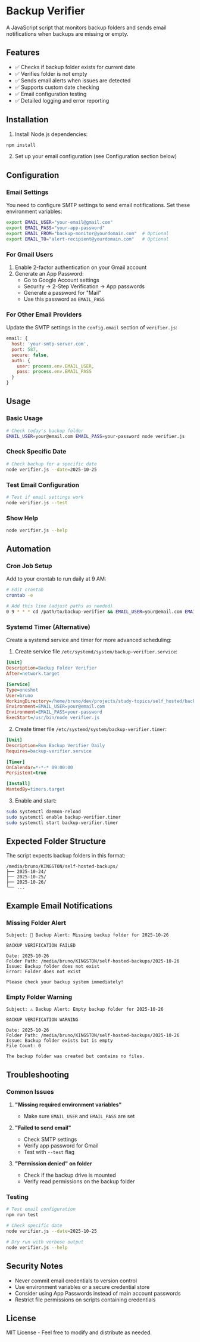 # Backup Verifier

A JavaScript script that monitors backup folders and sends email notifications when backups are missing or empty.

## Features

- ✅ Checks if backup folder exists for current date
- ✅ Verifies folder is not empty
- ✅ Sends email alerts when issues are detected
- ✅ Supports custom date checking
- ✅ Email configuration testing
- ✅ Detailed logging and error reporting

## Installation

1. Install Node.js dependencies:
```bash
npm install
```

2. Set up your email configuration (see Configuration section below)

## Configuration

### Email Settings

You need to configure SMTP settings to send email notifications. Set these environment variables:

```bash
export EMAIL_USER="your-email@gmail.com"
export EMAIL_PASS="your-app-password"
export EMAIL_FROM="backup-monitor@yourdomain.com"  # Optional
export EMAIL_TO="alert-recipient@yourdomain.com"   # Optional
```

### For Gmail Users

1. Enable 2-factor authentication on your Gmail account
2. Generate an App Password:
   - Go to Google Account settings
   - Security → 2-Step Verification → App passwords
   - Generate a password for "Mail"
   - Use this password as `EMAIL_PASS`

### For Other Email Providers

Update the SMTP settings in the `config.email` section of `verifier.js`:

```javascript
email: {
  host: 'your-smtp-server.com',
  port: 587,
  secure: false,
  auth: {
    user: process.env.EMAIL_USER,
    pass: process.env.EMAIL_PASS
  }
}
```

## Usage

### Basic Usage
```bash
# Check today's backup folder
EMAIL_USER=your@email.com EMAIL_PASS=your-password node verifier.js
```

### Check Specific Date
```bash
# Check backup for a specific date
node verifier.js --date=2025-10-25
```

### Test Email Configuration
```bash
# Test if email settings work
node verifier.js --test
```

### Show Help
```bash
node verifier.js --help
```

## Automation

### Cron Job Setup

Add to your crontab to run daily at 9 AM:

```bash
# Edit crontab
crontab -e

# Add this line (adjust paths as needed)
0 9 * * * cd /path/to/backup-verifier && EMAIL_USER=your@email.com EMAIL_PASS=your-password /usr/bin/node verifier.js
```

### Systemd Timer (Alternative)

Create a systemd service and timer for more advanced scheduling:

1. Create service file `/etc/systemd/system/backup-verifier.service`:
```ini
[Unit]
Description=Backup Folder Verifier
After=network.target

[Service]
Type=oneshot
User=bruno
WorkingDirectory=/home/bruno/dev/projects/study-topics/self_hosted/backup/backup-verifier
Environment=EMAIL_USER=your@email.com
Environment=EMAIL_PASS=your-password
ExecStart=/usr/bin/node verifier.js
```

2. Create timer file `/etc/systemd/system/backup-verifier.timer`:
```ini
[Unit]
Description=Run Backup Verifier Daily
Requires=backup-verifier.service

[Timer]
OnCalendar=*-*-* 09:00:00
Persistent=true

[Install]
WantedBy=timers.target
```

3. Enable and start:
```bash
sudo systemctl daemon-reload
sudo systemctl enable backup-verifier.timer
sudo systemctl start backup-verifier.timer
```

## Expected Folder Structure

The script expects backup folders in this format:
```
/media/bruno/KINGSTON/self-hosted-backups/
├── 2025-10-24/
├── 2025-10-25/
├── 2025-10-26/
└── ...
```

## Example Email Notifications

### Missing Folder Alert
```
Subject: 🚨 Backup Alert: Missing backup folder for 2025-10-26

BACKUP VERIFICATION FAILED

Date: 2025-10-26
Folder Path: /media/bruno/KINGSTON/self-hosted-backups/2025-10-26
Issue: Backup folder does not exist
Error: Folder does not exist

Please check your backup system immediately!
```

### Empty Folder Warning
```
Subject: ⚠️ Backup Alert: Empty backup folder for 2025-10-26

BACKUP VERIFICATION WARNING

Date: 2025-10-26
Folder Path: /media/bruno/KINGSTON/self-hosted-backups/2025-10-26
Issue: Backup folder exists but is empty
File Count: 0

The backup folder was created but contains no files.
```

## Troubleshooting

### Common Issues

1. **"Missing required environment variables"**
   - Make sure `EMAIL_USER` and `EMAIL_PASS` are set

2. **"Failed to send email"**
   - Check SMTP settings
   - Verify app password for Gmail
   - Test with `--test` flag

3. **"Permission denied" on folder**
   - Check if the backup drive is mounted
   - Verify read permissions on the backup folder

### Testing

```bash
# Test email configuration
npm run test

# Check specific date
node verifier.js --date=2025-10-25

# Dry run with verbose output
node verifier.js --help
```

## Security Notes

- Never commit email credentials to version control
- Use environment variables or a secure credential store
- Consider using App Passwords instead of main account passwords
- Restrict file permissions on scripts containing credentials

## License

MIT License - Feel free to modify and distribute as needed.

